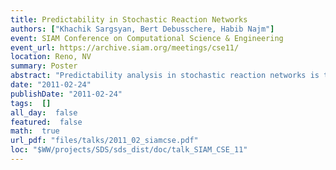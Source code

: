 ```yaml
---
title: Predictability in Stochastic Reaction Networks
authors: ["Khachik Sargsyan, Bert Debusschere, Habib Najm"]
event: SIAM Conference on Computational Science & Engineering
event_url: https://archive.siam.org/meetings/cse11/
location: Reno, NV
summary: Poster
abstract: "Predictability analysis in stochastic reaction networks is typically challenged by intrinsic noise. We utilize non-intrusive spectral expansions to efficiently propagate input parametric uncertainties in the presence of intrinsic stochasticity. To address the curse of dimensionality, orthogonal spectral projections are performed using a sparse quadrature approach that is shown to perform better than High Dimensional Model Representation (HDMR) for the benchmark problem. The methodology is illustrated for the gene regulation network of the Bacillus Subtilis bacterium."
date: "2011-02-24"
publishDate: "2011-02-24"
tags:  []
all_day:  false
featured:  false
math:  true
url_pdf: "files/talks/2011_02_siamcse.pdf"
loc: "$WW/projects/SDS/sds_dist/doc/talk_SIAM_CSE_11"
---
```

